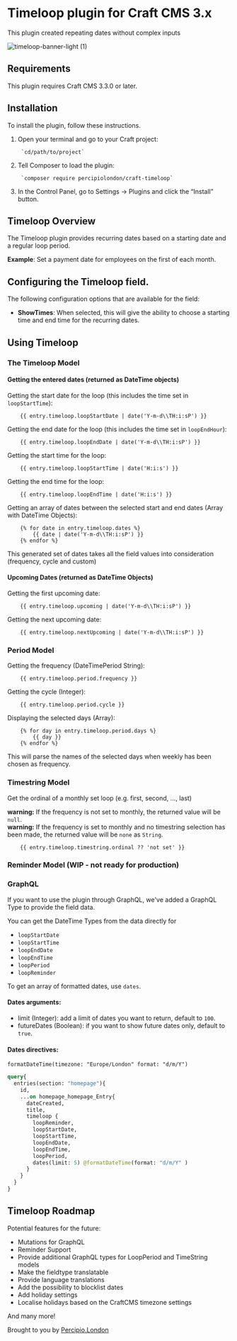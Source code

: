 # Timeloop plugin for Craft CMS 3.x

This plugin created repeating dates without complex inputs

![timeloop-banner-light (1)](https://user-images.githubusercontent.com/20947573/117322933-bcbca200-ae8e-11eb-834f-1a2aeba472b6.png)

## Requirements

This plugin requires Craft CMS 3.3.0 or later.

## Installation

To install the plugin, follow these instructions.

1. Open your terminal and go to your Craft project:

        `cd/path/to/project`

2. Tell Composer to load the plugin:

        `composer require percipiolondon/craft-timeloop`

3. In the Control Panel, go to Settings → Plugins and click the “Install” button.

## Timeloop Overview

The Timeloop plugin provides recurring dates based on a starting date and a regular loop period.

**Example**: Set a payment date for employees on the first of each month.

## Configuring the Timeloop field.

The following configuration options that are available for the field:

- **ShowTimes**: When selected, this will give the ability to choose a starting time and end time for the recurring dates.

## Using Timeloop

### The Timeloop Model

#### Getting the entered dates (returned as DateTime objects)

Getting the start date for the loop (this includes the time set in `loopStartTime`):

```
    {{ entry.timeloop.loopStartDate | date('Y-m-d\\TH:i:sP') }}
```

Getting the end date for the loop (this includes the time set in `loopEndHour`):
```
    {{ entry.timeloop.loopEndDate | date('Y-m-d\\TH:i:sP') }}
```

Getting the start time for the loop:

```
    {{ entry.timeloop.loopStartTime | date('H:i:s') }}
```

Getting the end time for the loop:

```
    {{ entry.timeloop.loopEndTime | date('H:i:s') }}
```

Getting an array of dates between the selected start and end dates (Array with DateTime Objects):

```
    {% for date in entry.timeloop.dates %}
        {{ date | date('Y-m-d\\TH:i:sP') }}
    {% endfor %}
```

This generated set of dates takes all the field values into consideration (frequency, cycle and custom)


#### Upcoming Dates (returned as DateTime Objects)

Getting the first upcoming date:

```
    {{ entry.timeloop.upcoming | date('Y-m-d\\TH:i:sP') }}
```

Getting the next upcoming date:

```
    {{ entry.timeloop.nextUpcoming | date('Y-m-d\\TH:i:sP') }}
```

### Period Model

Getting the frequency (DateTimePeriod String):

```
    {{ entry.timeloop.period.frequency }}
```

Getting the cycle (Integer):

```
    {{ entry.timeloop.period.cycle }}
```

Displaying the selected days (Array):

```
    {% for day in entry.timeloop.period.days %}
        {{ day }}
    {% endfor %}
```

This will parse the names of the selected days when weekly has been chosen as frequency.

### Timestring Model

Get the ordinal of a monthly set loop (e.g. first, second, ..., last)

**warning:** If the frequency is not set to monthly, the returned value will be `null`.<br>
**warning:** If the frequency is set to monthly and no timestring selection has been made, the returned value will be `none` as `String`.

```
    {{ entry.timeloop.timestring.ordinal ?? 'not set' }}
```

### Reminder Model (WIP - not ready for production)

### GraphQL

If you want to use the plugin through GraphQL, we've added a GraphQL Type to provide the field data.

You can get the DateTime Types from the data directly for 
* `loopStartDate`
* `loopStartTime`
* `loopEndDate`
* `loopEndTime` 
* `loopPeriod`
* `loopReminder`

To get an array of formatted dates, use `dates`.

#### Dates arguments:

* limit (Integer): add a limit of dates you want to return, default to `100`.
* futureDates (Boolean): if you want to show future dates only, default to `true`.

#### Dates directives:

`formatDateTime(timezone: "Europe/London" format: "d/m/Y")`


```graphql
query{
  entries(section: "homepage"){
    id,
    ...on homepage_homepage_Entry{
      dateCreated,
      title,
      timeloop {
        loopReminder,
        loopStartDate,
        loopStartTime,
        loopEndDate,
        loopEndTime,
        loopPeriod,
        dates(limit: 5) @formatDateTime(format: "d/m/Y" )
      }
    }
  }
}

```

## Timeloop Roadmap

Potential features for the future:

* Mutations for GraphQL
* Reminder Support
* Provide additional GraphQL types for LoopPeriod and TimeString models
* Make the fieldtype translatable
* Provide language translations
* Add the possibility to blocklist dates
* Add holiday settings
* Localise holidays based on the CraftCMS timezone settings

And many more!

Brought to you by [Percipio.London](https://percipio.london)
